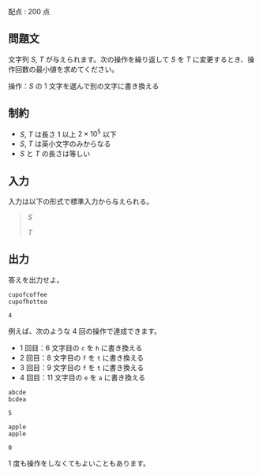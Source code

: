 配点 : $200$ 点

## 問題文

文字列 $S$, $T$ が与えられます。次の操作を繰り返して $S$ を $T$ に変更するとき、操作回数の最小値を求めてください。

操作：$S$ の $1$ 文字を選んで別の文字に書き換える

## 制約

- $S$, $T$ は長さ $1$ 以上 $2\times 10^5$ 以下
- $S$, $T$ は英小文字のみからなる
- $S$ と $T$ の長さは等しい

## 入力

入力は以下の形式で標準入力から与えられる。

> $S$
> 
> $T$

## 出力

答えを出力せよ。

```input1
cupofcoffee
cupofhottea
```

```output1
4
```

例えば、次のような $4$ 回の操作で達成できます。

- $1$ 回目：$6$ 文字目の `c` を `h` に書き換える
- $2$ 回目：$8$ 文字目の `f` を `t` に書き換える
- $3$ 回目：$9$ 文字目の `f` を `t` に書き換える
- $4$ 回目：$11$ 文字目の `e` を `a` に書き換える

```input2
abcde
bcdea
```

```output2
5
```

```input3
apple
apple
```

```output3
0
```

$1$ 度も操作をしなくてもよいこともあります。
